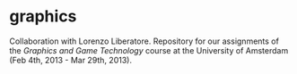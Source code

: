 graphics
========

Collaboration with Lorenzo Liberatore.
Repository for our assignments of the _Graphics and Game Technology_ course at the University of Amsterdam (Feb 4th, 2013 - Mar 29th, 2013).
